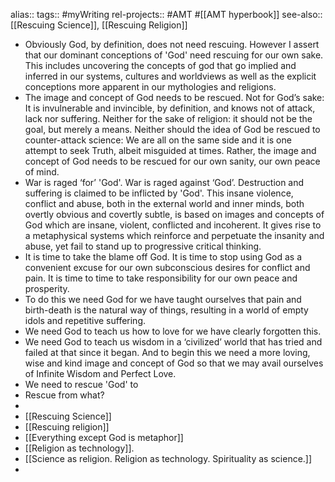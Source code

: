 alias::
tags:: #myWriting 
rel-projects:: #AMT #[[AMT hyperbook]] 
see-also:: [[Rescuing Science]], [[Rescuing Religion]]
- Obviously God, by definition, does not need rescuing. However I assert that our dominant conceptions of 'God' need rescuing for our own sake. This includes uncovering the concepts of god that go implied and inferred in our systems, cultures and worldviews as well as the explicit conceptions more apparent in our mythologies and religions.
- The image and concept of God needs to be rescued. Not for God’s sake: It is invulnerable and invincible, by definition, and knows not of attack, lack nor suffering. Neither for the sake of religion: it should not be the goal, but merely a means. Neither should the idea of God be rescued to counter-attack science: We are all on the same side and it is one attempt to seek Truth, albeit misguided at times. Rather, the image and concept of God needs to be rescued for our own sanity, our own peace of mind.
- War is raged ‘for’ 'God'. War is raged against ‘God’. Destruction and suffering is claimed to be inflicted by 'God'. This insane violence, conflict and abuse, both in the external world and inner minds, both overtly obvious and covertly subtle, is based on images and concepts of God which are insane, violent, conflicted and incoherent. It gives rise to a metaphysical systems which reinforce and perpetuate the insanity and abuse, yet fail to stand up to progressive critical thinking.
- It is time to take the blame off God. It is time to stop using God as a convenient excuse for our own subconscious desires for conflict and pain. It is time to time to take responsibility for our own peace and prosperity.
- To do this we need God for we have taught ourselves that pain and birth-death is the natural way of things, resulting in a world of empty idols and repetitive suffering.
- We need God to teach us how to love for we have clearly forgotten this.
- We need God to teach us wisdom in a ‘civilized’ world that has tried and failed at that since it began. And to begin this we need a more loving, wise and kind image and concept of God so that we may avail ourselves of Infinite Wisdom and Perfect Love.
- We need to rescue 'God' to
- Rescue from what?
-
- [[Rescuing Science]]
- [[Rescuing religion]]
- [[Everything except God is metaphor]]
- [[Religion as technology]].
- [[Science as religion. Religion as technology. Spirituality as science.]]
-